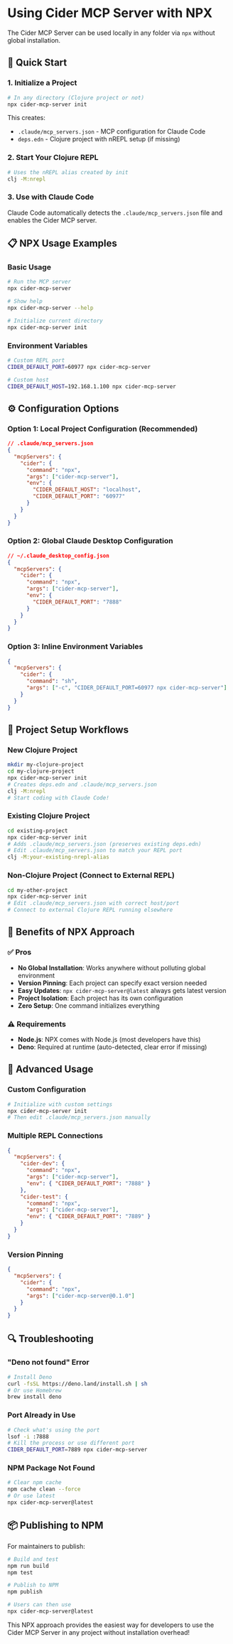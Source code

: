 # Using Cider MCP Server with NPX

The Cider MCP Server can be used locally in any folder via `npx` without global installation.

## 🚀 Quick Start

### 1. Initialize a Project
```bash
# In any directory (Clojure project or not)
npx cider-mcp-server init
```

This creates:
- `.claude/mcp_servers.json` - MCP configuration for Claude Code
- `deps.edn` - Clojure project with nREPL setup (if missing)

### 2. Start Your Clojure REPL
```bash
# Uses the nREPL alias created by init
clj -M:nrepl
```

### 3. Use with Claude Code
Claude Code automatically detects the `.claude/mcp_servers.json` file and enables the Cider MCP server.

## 📋 NPX Usage Examples

### Basic Usage
```bash
# Run the MCP server
npx cider-mcp-server

# Show help
npx cider-mcp-server --help

# Initialize current directory
npx cider-mcp-server init
```

### Environment Variables
```bash
# Custom REPL port
CIDER_DEFAULT_PORT=60977 npx cider-mcp-server

# Custom host
CIDER_DEFAULT_HOST=192.168.1.100 npx cider-mcp-server
```

## ⚙️ Configuration Options

### Option 1: Local Project Configuration (Recommended)
```json
// .claude/mcp_servers.json
{
  "mcpServers": {
    "cider": {
      "command": "npx",
      "args": ["cider-mcp-server"],
      "env": {
        "CIDER_DEFAULT_HOST": "localhost",
        "CIDER_DEFAULT_PORT": "60977"
      }
    }
  }
}
```

### Option 2: Global Claude Desktop Configuration
```json
// ~/.claude_desktop_config.json
{
  "mcpServers": {
    "cider": {
      "command": "npx",
      "args": ["cider-mcp-server"],
      "env": {
        "CIDER_DEFAULT_PORT": "7888"
      }
    }
  }
}
```

### Option 3: Inline Environment Variables
```json
{
  "mcpServers": {
    "cider": {
      "command": "sh",
      "args": ["-c", "CIDER_DEFAULT_PORT=60977 npx cider-mcp-server"]
    }
  }
}
```

## 🔧 Project Setup Workflows

### New Clojure Project
```bash
mkdir my-clojure-project
cd my-clojure-project
npx cider-mcp-server init
# Creates deps.edn and .claude/mcp_servers.json
clj -M:nrepl
# Start coding with Claude Code!
```

### Existing Clojure Project  
```bash
cd existing-project
npx cider-mcp-server init
# Adds .claude/mcp_servers.json (preserves existing deps.edn)
# Edit .claude/mcp_servers.json to match your REPL port
clj -M:your-existing-nrepl-alias
```

### Non-Clojure Project (Connect to External REPL)
```bash
cd my-other-project
npx cider-mcp-server init
# Edit .claude/mcp_servers.json with correct host/port
# Connect to external Clojure REPL running elsewhere
```

## 🎯 Benefits of NPX Approach

### ✅ Pros
- **No Global Installation**: Works anywhere without polluting global environment
- **Version Pinning**: Each project can specify exact version needed
- **Easy Updates**: `npx cider-mcp-server@latest` always gets latest version
- **Project Isolation**: Each project has its own configuration
- **Zero Setup**: One command initializes everything

### ⚠️ Requirements
- **Node.js**: NPX comes with Node.js (most developers have this)
- **Deno**: Required at runtime (auto-detected, clear error if missing)

## 🚀 Advanced Usage

### Custom Configuration
```bash
# Initialize with custom settings
npx cider-mcp-server init
# Then edit .claude/mcp_servers.json manually
```

### Multiple REPL Connections
```json
{
  "mcpServers": {
    "cider-dev": {
      "command": "npx",
      "args": ["cider-mcp-server"],
      "env": { "CIDER_DEFAULT_PORT": "7888" }
    },
    "cider-test": {
      "command": "npx", 
      "args": ["cider-mcp-server"],
      "env": { "CIDER_DEFAULT_PORT": "7889" }
    }
  }
}
```

### Version Pinning
```json
{
  "mcpServers": {
    "cider": {
      "command": "npx",
      "args": ["cider-mcp-server@0.1.0"]
    }
  }
}
```

## 🔍 Troubleshooting

### "Deno not found" Error
```bash
# Install Deno
curl -fsSL https://deno.land/install.sh | sh
# Or use Homebrew
brew install deno
```

### Port Already in Use
```bash
# Check what's using the port
lsof -i :7888
# Kill the process or use different port
CIDER_DEFAULT_PORT=7889 npx cider-mcp-server
```

### NPM Package Not Found
```bash
# Clear npm cache
npm cache clean --force
# Or use latest
npx cider-mcp-server@latest
```

## 📦 Publishing to NPM

For maintainers to publish:
```bash
# Build and test
npm run build
npm test

# Publish to NPM
npm publish

# Users can then use
npx cider-mcp-server@latest
```

This NPX approach provides the easiest way for developers to use the Cider MCP Server in any project without installation overhead!